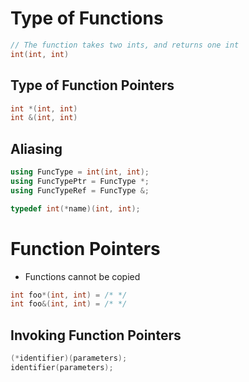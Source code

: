 # Type of Functions

```cpp
// The function takes two ints, and returns one int
int(int, int)
```

## Type of Function Pointers

```cpp
int *(int, int)
int &(int, int)
```

## Aliasing

```cpp
using FuncType = int(int, int);
using FuncTypePtr = FuncType *;
using FuncTypeRef = FuncType &;

typedef int(*name)(int, int);
```

# Function Pointers

- Functions cannot be copied

```cpp
int foo*(int, int) = /* */
int foo&(int, int) = /* */
```

## Invoking Function Pointers

```cpp
(*identifier)(parameters);
identifier(parameters);
```
